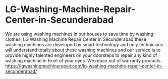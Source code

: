 # LG-Washing-Machine-Repair-Center-in-Secunderabad
We are using washing machines in our houses to save time by washing clothes, LG Washing Machine Repair Center in Secunderabad these washing machines are developed by smart technology and only technicians will understand totally about these washing machines and our service is to provide highly talented engineers on your doorsteps to repair any kind of washing machine in front of your eyes. We repair out of warranty products. https://lgwashingmachinerepair.com/lg-washing-machine-repair-center-in-secunderabad/
